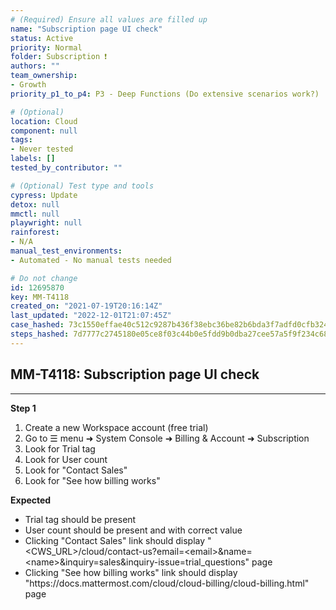 ```yaml
---
# (Required) Ensure all values are filled up
name: "Subscription page UI check"
status: Active
priority: Normal
folder: Subscription ❗
authors: ""
team_ownership:
- Growth
priority_p1_to_p4: P3 - Deep Functions (Do extensive scenarios work?)

# (Optional)
location: Cloud
component: null
tags:
- Never tested
labels: []
tested_by_contributor: ""

# (Optional) Test type and tools
cypress: Update
detox: null
mmctl: null
playwright: null
rainforest:
- N/A
manual_test_environments:
- Automated - No manual tests needed

# Do not change
id: 12695870
key: MM-T4118
created_on: "2021-07-19T20:16:14Z"
last_updated: "2022-12-01T21:07:45Z"
case_hashed: 73c1550effae40c512c9287b436f38ebc36be82b6bda3f7adfd0cfb324a859980adf93d85c716ff273f2d0e5a1ccae45
steps_hashed: 7d7777c2745180e05ce8f03c44b0e5fdd9b0dba27cee57a5f9f234c68e020e4cfb499cd19d3252837073a5b3916f57fc
---
```


<!-- (Auto-generated) Based on frontmatter's "key" and "name" -->

## MM-T4118: Subscription page UI check

---

**Step 1**

1. Create a new Workspace account (free trial)
2. Go to ☰ menu ➜ System Console ➜ Billing & Account ➜ Subscription
3. Look for Trial tag
4. Look for User count
5. Look for "Contact Sales"
6. Look for "See how billing works"

**Expected**

- Trial tag should be present
- User count should be present and with correct value
- Clicking "Contact Sales" link should display "\<CWS\_URL>/cloud/contact-us?email=\<email>\&name=\<name>\&inquiry=sales\&inquiry-issue=trial\_questions" page
- Clicking "See how billing works" link should display "https\://docs.mattermost.com/cloud/cloud-billing/cloud-billing.html" page
